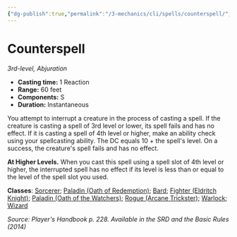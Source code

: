 ```yaml
---
{"dg-publish":true,"permalink":"/3-mechanics/cli/spells/counterspell/","tags":["ttrpg-cli/compendium/src/5e/phb","ttrpg-cli/spell/class/bard","ttrpg-cli/spell/class/sorcerer","ttrpg-cli/spell/class/warlock","ttrpg-cli/spell/class/wizard","ttrpg-cli/spell/level/3rd-level","ttrpg-cli/spell/school/abjuration","ttrpg-cli/spell/subclass/arcane-trickster","ttrpg-cli/spell/subclass/eldritch-knight","ttrpg-cli/spell/subclass/oath-of-redemption","ttrpg-cli/spell/subclass/oath-of-the-watchers"],"noteIcon":""}
---
```


# Counterspell
*3rd-level, Abjuration*  


- **Casting time:** 1 Reaction
- **Range:** 60 feet
- **Components:** S
- **Duration:** Instantaneous

You attempt to interrupt a creature in the process of casting a spell. If the creature is casting a spell of 3rd level or lower, its spell fails and has no effect. If it is casting a spell of 4th level or higher, make an ability check using your spellcasting ability. The DC equals 10 + the spell's level. On a success, the creature's spell fails and has no effect.

**At Higher Levels.** When you cast this spell using a spell slot of 4th level or higher, the interrupted spell has no effect if its level is less than or equal to the level of the spell slot you used.

**Classes**: [Sorcerer](3-Mechanics/CLI/lists/list-spells-classes-sorcerer.md); [Paladin (Oath of Redemption)](3-Mechanics/CLI/lists/list-spells-classes-paladin-oath-of-redemption-xge.md "subclass=XGE"); [Bard](3-Mechanics/CLI/lists/list-spells-classes-bard.md); [Fighter (Eldritch Knight)](3-Mechanics/CLI/lists/list-spells-classes-fighter-eldritch-knight.md); [Paladin (Oath of the Watchers)](3-Mechanics/CLI/lists/list-spells-classes-paladin-oath-of-the-watchers-tce.md "subclass=TCE"); [Rogue (Arcane Trickster)](3-Mechanics/CLI/lists/list-spells-classes-rogue-arcane-trickster.md); [Warlock](3-Mechanics/CLI/lists/list-spells-classes-warlock.md); [Wizard](3-Mechanics/CLI/lists/list-spells-classes-wizard.md)

*Source: Player's Handbook p. 228. Available in the <span title='Systems Reference Document (5.1)'>SRD</span> and the Basic Rules (2014)*